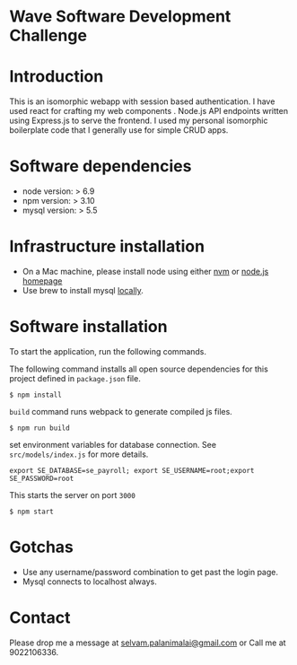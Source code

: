 # Wave Software Development Challenge

# Introduction

This is an isomorphic webapp with session based authentication. I have used react for crafting my web components . Node.js API endpoints written using Express.js to serve the frontend.
I used my personal isomorphic boilerplate code that I generally use for simple CRUD apps.

# Software dependencies
* node version:  > 6.9
* npm  version:  > 3.10
* mysql version:  > 5.5

# Infrastructure installation 
* On a Mac machine, please install node using either [nvm](https://github.com/creationix/nvm) or [node.js homepage](https://nodejs.org/en/download/) 
* Use brew to install mysql [locally](https://blog.joefallon.net/2013/10/install-mysql-on-mac-osx-using-homebrew/).

# Software installation
To start the application, run the following commands.

The following command installs all open source dependencies for this project defined in `package.json` file.
```
$ npm install
```
`build` command runs webpack to generate compiled js files.
```
$ npm run build
```

set environment variables for database connection. See `src/models/index.js` for more details.
```
export SE_DATABASE=se_payroll; export SE_USERNAME=root;export SE_PASSWORD=root
```

This starts the server on port `3000`
```
$ npm start
```

# Gotchas

* Use any username/password combination to get past the login page.
* Mysql connects to localhost always.

# Contact

Please drop me a message at selvam.palanimalai@gmail.com or Call me at 9022106336.
